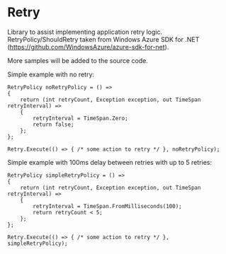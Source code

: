 Retry
=====

Library to assist implementing application retry logic.  RetryPolicy/ShouldRetry taken
from Windows Azure SDK for .NET (https://github.com/WindowsAzure/azure-sdk-for-net).

More samples will be added to the source code.

Simple example with no retry:

    RetryPolicy noRetryPolicy = () =>
    {
        return (int retryCount, Exception exception, out TimeSpan retryInterval) =>
        {
            retryInterval = TimeSpan.Zero;
            return false;
        };
    };

    Retry.Execute(() => { /* some action to retry */ }, noRetryPolicy);

Simple example with 100ms delay between retries with up to 5 retries:

    RetryPolicy simpleRetryPolicy = () =>
    {
        return (int retryCount, Exception exception, out TimeSpan retryInterval) =>
        {
            retryInterval = TimeSpan.FromMilliseconds(100);
            return retryCount < 5;
        };
    };

    Retry.Execute(() => { /* some action to retry */ }, simpleRetryPolicy);
